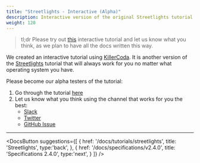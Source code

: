 ```yaml
---
title: "Streetlights - Interactive (Alpha)"
description: Interactive version of the original Streetlights tutorial.
weight: 120
---
```


>tl;dr
Please try out [this](https://killercoda.com/asyncapi/scenario/streetlight-tut) interactive tutorial and let us know what you think, as we plan to have all the docs written this way.<!--more-->

We created an interactive tutorial using [KillerCoda](https://killercoda.com). It is another version of the [Streetlights](./streetlights) tutorial that will always work for you no matter what operating system you have.

Please become our alpha testers of the tutorial:

1. Go through the tutorial [here](https://killercoda.com/asyncapi/scenario/streetlight-tut)
2. Let us know what you think using the channel that works for you the best:
    - [Slack](https://www.asyncapi.com/slack-invite/)
    - [Twitter](https://twitter.com/AsyncAPISpec)
    - [GitHub Issue](https://github.com/asyncapi/website/issues/)

---

<DocsButton
  suggestions={[
    {
      href: '/docs/tutorials/streetlights',
      title: 'Streetlights',
      type:'back',
    },
    {
      href: '/docs/specifications/v2.4.0',
      title: 'Specifications 2.4.0',
      type:'next',
    }
  ]}
/>
